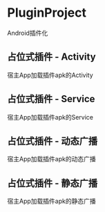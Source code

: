 # PluginProject
Android插件化
## 占位式插件 - Activity
 宿主App加载插件apk的Activity
## 占位式插件 - Service
 宿主App加载插件apk的Service
## 占位式插件 - 动态广播
 宿主App加载插件apk的动态广播
## 占位式插件 - 静态广播
 宿主App加载插件apk的静态广播
